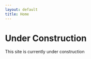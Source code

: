 ```yaml
---
layout: default
title: Home
---
```

# Under Construction

This site is currently under construction

